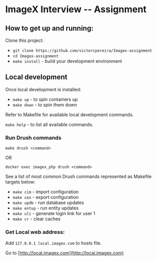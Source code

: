 

# ImageX Interview -- Assignment

## How to get up and running:

Clone this project:
* `git clone https://github.com/victorcpereira/Imagex-assignment`
* `cd Imagex-assignment`
* `make install` - build your development environment

## Local development

Once local development is installed:
* `make up` - to spin containers up
* `make down` - to spin them down

Refer to Makefile for available local development commands.

`make help` - to list all available commands.

### Run Drush commands

`make drush <command>`

OR

`docker exec imagex_php drush <command>`

See a list of most common Drush commands represented as Makefile targets below:
* `make cim` - import configuration
* `make cex` - export configuration
* `make updb` - run database updates
* `make entup` - run entity updates
* `make uli` - generate login link for user 1
* `make cr` - clear caches

### Get Local web address:

Add `127.0.0.1 local.imagex.com` to hosts file.

Go to [http://local.imagex.com](http://local.imagex.com)

